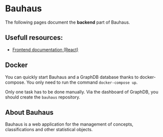# Bauhaus

The following pages document the **backend** part of Bauhaus.

## Usefull resources:

- [Frontend documentation \(React\)](http://inseefr.github.io/Bauhaus/en/)

## Docker

You can quickly start Bauhaus and a GraphDB database thanks to docker-compose. You only need to run the command `docker-compose up`.

Only one task has to be done manually. Via the dashboard of GraphDB, you should create the `bauhaus` repository.

## About Bauhaus

Bauhaus is a web application for the management of concepts, classifications and other statistical objects.
